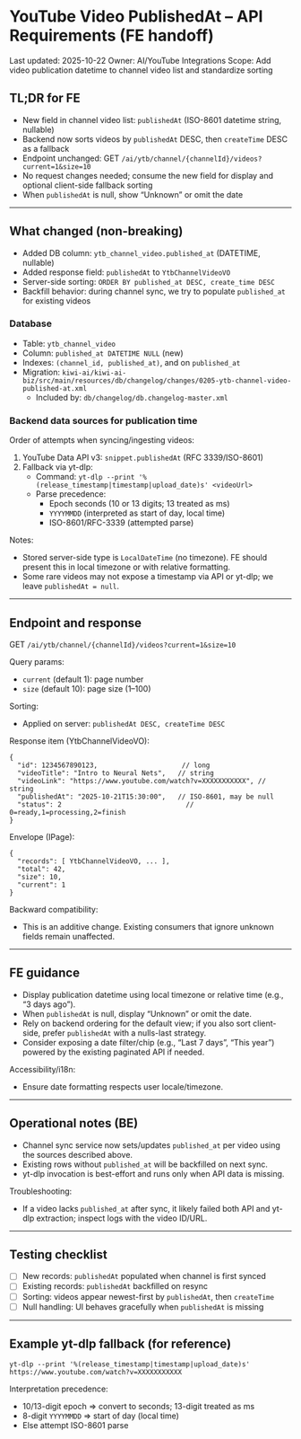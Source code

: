 # YouTube Video PublishedAt – API Requirements (FE handoff)

Last updated: 2025-10-22
Owner: AI/YouTube Integrations
Scope: Add video publication datetime to channel video list and standardize sorting

## TL;DR for FE
- New field in channel video list: `publishedAt` (ISO-8601 datetime string, nullable)
- Backend now sorts videos by `publishedAt` DESC, then `createTime` DESC as a fallback
- Endpoint unchanged: GET `/ai/ytb/channel/{channelId}/videos?current=1&size=10`
- No request changes needed; consume the new field for display and optional client-side fallback sorting
- When `publishedAt` is null, show “Unknown” or omit the date

---

## What changed (non-breaking)
- Added DB column: `ytb_channel_video.published_at` (DATETIME, nullable)
- Added response field: `publishedAt` to `YtbChannelVideoVO`
- Server-side sorting: `ORDER BY published_at DESC, create_time DESC`
- Backfill behavior: during channel sync, we try to populate `published_at` for existing videos

### Database
- Table: `ytb_channel_video`
- Column: `published_at DATETIME NULL` (new)
- Indexes: `(channel_id, published_at)`, and on `published_at`
- Migration: `kiwi-ai/kiwi-ai-biz/src/main/resources/db/changelog/changes/0205-ytb-channel-video-published-at.xml`
  - Included by: `db/changelog/db.changelog-master.xml`

### Backend data sources for publication time
Order of attempts when syncing/ingesting videos:
1) YouTube Data API v3: `snippet.publishedAt` (RFC 3339/ISO-8601)
2) Fallback via yt-dlp:
   - Command: `yt-dlp --print '%(release_timestamp|timestamp|upload_date)s' <videoUrl>`
   - Parse precedence:
     - Epoch seconds (10 or 13 digits; 13 treated as ms)
     - `YYYYMMDD` (interpreted as start of day, local time)
     - ISO-8601/RFC-3339 (attempted parse)

Notes:
- Stored server-side type is `LocalDateTime` (no timezone). FE should present this in local timezone or with relative formatting.
- Some rare videos may not expose a timestamp via API or yt-dlp; we leave `publishedAt = null`.

---

## Endpoint and response

GET `/ai/ytb/channel/{channelId}/videos?current=1&size=10`

Query params:
- `current` (default 1): page number
- `size` (default 10): page size (1–100)

Sorting:
- Applied on server: `publishedAt DESC, createTime DESC`

Response item (YtbChannelVideoVO):
```
{
  "id": 1234567890123,                     // long
  "videoTitle": "Intro to Neural Nets",   // string
  "videoLink": "https://www.youtube.com/watch?v=XXXXXXXXXXX", // string
  "publishedAt": "2025-10-21T15:30:00",   // ISO-8601, may be null
  "status": 2                               // 0=ready,1=processing,2=finish
}
```

Envelope (IPage):
```
{
  "records": [ YtbChannelVideoVO, ... ],
  "total": 42,
  "size": 10,
  "current": 1
}
```

Backward compatibility:
- This is an additive change. Existing consumers that ignore unknown fields remain unaffected.

---

## FE guidance
- Display publication datetime using local timezone or relative time (e.g., “3 days ago”).
- When `publishedAt` is null, display “Unknown” or omit the date.
- Rely on backend ordering for the default view; if you also sort client-side, prefer `publishedAt` with a nulls-last strategy.
- Consider exposing a date filter/chip (e.g., “Last 7 days”, “This year”) powered by the existing paginated API if needed.

Accessibility/i18n:
- Ensure date formatting respects user locale/timezone.

---

## Operational notes (BE)
- Channel sync service now sets/updates `published_at` per video using the sources described above.
- Existing rows without `published_at` will be backfilled on next sync.
- yt-dlp invocation is best-effort and runs only when API data is missing.

Troubleshooting:
- If a video lacks `published_at` after sync, it likely failed both API and yt-dlp extraction; inspect logs with the video ID/URL.

---

## Testing checklist
- [ ] New records: `publishedAt` populated when channel is first synced
- [ ] Existing records: `publishedAt` backfilled on resync
- [ ] Sorting: videos appear newest-first by `publishedAt`, then `createTime`
- [ ] Null handling: UI behaves gracefully when `publishedAt` is missing

---

## Example yt-dlp fallback (for reference)
```
yt-dlp --print '%(release_timestamp|timestamp|upload_date)s' https://www.youtube.com/watch?v=XXXXXXXXXXX
```
Interpretation precedence:
- 10/13-digit epoch => convert to seconds; 13-digit treated as ms
- 8-digit `YYYYMMDD` => start of day (local time)
- Else attempt ISO-8601 parse

